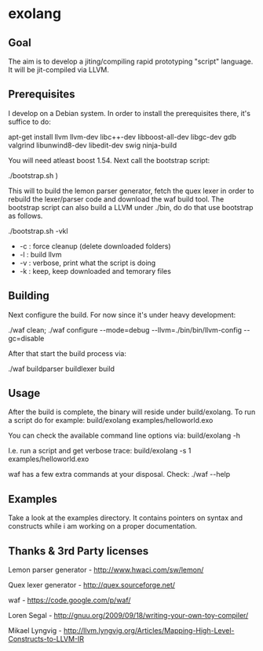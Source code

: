 exolang
=======

Goal
----
The aim is to develop a jiting/compiling rapid prototyping "script" language.
It will be jit-compiled via LLVM.

Prerequisites
-------------
I develop on a Debian system. In order to install the prerequisites there, it's suffice to do:

apt-get install llvm llvm-dev libc++-dev libboost-all-dev libgc-dev gdb valgrind libunwind8-dev libedit-dev swig ninja-build

You will need atleast boost 1.54. Next call the bootstrap script:

./bootstrap.sh )

This will to build the lemon parser generator, fetch the quex lexer in order to rebuild the lexer/parser code and download the waf build tool.
The bootstrap script can also build a LLVM under ./bin, do do that use bootstrap as follows.

./bootstrap.sh -vkl
- -c : force cleanup (delete downloaded folders)
- -l : build llvm
- -v : verbose, print what the script is doing
- -k : keep, keep downloaded and temorary files

Building
--------
Next configure the build. For now since it's under heavy development:

./waf clean; ./waf configure --mode=debug --llvm=./bin/bin/llvm-config --gc=disable

After that start the build process via:

./waf buildparser buildlexer build

Usage
-----
After the build is complete, the binary will reside under build/exolang. To run a script do for example:
build/exolang examples/helloworld.exo

You can check the available command line options via:
build/exolang -h

I.e. run a script and get verbose trace:
build/exolang -s 1 examples/helloworld.exo

waf has a few extra commands at your disposal. Check:
./waf --help

Examples
--------
Take a look at the examples directory. It contains pointers on syntax and constructs while i am working on a proper documentation.

Thanks & 3rd Party licenses
---------------------------
Lemon parser generator	- <http://www.hwaci.com/sw/lemon/>

Quex lexer generator	- <http://quex.sourceforge.net/>

waf			- <https://code.google.com/p/waf/>

Loren Segal		- <http://gnuu.org/2009/09/18/writing-your-own-toy-compiler/>

Mikael Lyngvig		- <http://llvm.lyngvig.org/Articles/Mapping-High-Level-Constructs-to-LLVM-IR>
